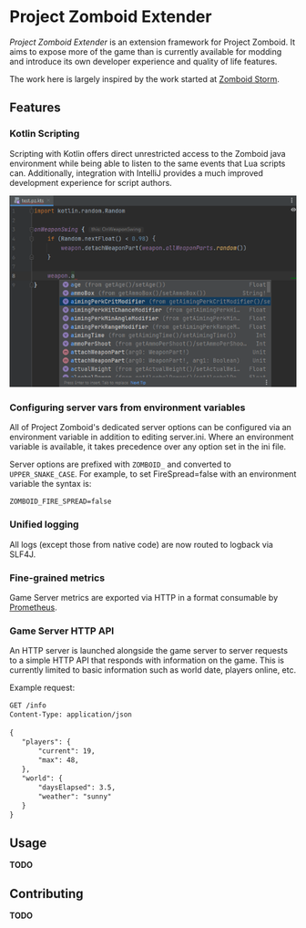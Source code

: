 # Project Zomboid Extender

_Project Zomboid Extender_ is an extension framework for Project Zomboid. It aims to expose more of the game than is
currently available for modding and introduce its own developer experience and quality of life features.

The work here is largely inspired by the work started at [Zomboid Storm](https://github.com/pzstorm/storm).

## Features

### Kotlin Scripting

Scripting with Kotlin offers direct unrestricted access to the Zomboid java environment while being able to listen to
the same events that Lua scripts can. Additionally, integration with IntelliJ provides a much improved development
experience for script authors.

![Kotlin Scripting offers enhanced code assistance](https://github.com/pz-extender/extender/blob/master/media/kotlin-scripting-code-assistance.png?raw=true)

### Configuring server vars from environment variables

All of Project Zomboid's dedicated server options can be configured via an environment variable in addition to editing
server.ini. Where an environment variable is available, it takes precedence over any option set in the ini file.

Server options are prefixed with `ZOMBOID_` and converted to `UPPER_SNAKE_CASE`. For example, to set FireSpread=false
with an environment variable the syntax is:

```
ZOMBOID_FIRE_SPREAD=false
```

### Unified logging

All logs (except those from native code) are now routed to logback via SLF4J.

### Fine-grained metrics

Game Server metrics are exported via HTTP in a format consumable by [Prometheus](https://prometheus.io/).

### Game Server HTTP API

An HTTP server is launched alongside the game server to server requests to a simple HTTP API that responds with
information on the game. This is currently limited to basic information such as world date, players online, etc.

Example request:

```http request
GET /info
Content-Type: application/json

{
   "players": {
       "current": 19,
       "max": 48,
   },
   "world": {
       "daysElapsed": 3.5,
       "weather": "sunny"
   }
}
```

## Usage

**TODO**

## Contributing

**TODO**